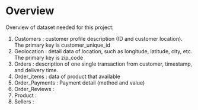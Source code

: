 # Overview 

Overview of dataset needed for this project:
1. Customers      : customer profile description (ID and customer location). The primary key is customer_unique_id
2. Geolocation    : detail data of location, such as longitude, latitude, city, etc. The primary key is zip_code
3. Orders         : description of one single transaction from customer, timestamp, and delivery time. 
4. Order_items    : data of product that available
5. Order_Payments : Payment detail (method and value)
6. Order_Reviews  :
7. Product        :
8. Sellers        :
